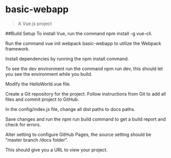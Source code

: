 # basic-webapp

> A Vue.js project

##Build Setup
To install Vue, run the command npm install -g vue-cli.

Run the command vue init webpack basic-webapp to utilize the Webpack framework. 

Install dependencies by running the npm install command.  

To see the dev environment run the command npm run dev, this should let you see the environment while you build.

Modify the HelloWorld.vue file.

Create a Git repository for the project.  Follow instructions from Git to add all files and commit project to GitHub.

In the config/index.js file, change all dist paths to docs paths. 

Save changes and run the npm run build command to get a build report and check for errors.  

Alter setting to configure GitHub Pages, the source setting should be "master branch /docs folder". 

This should give you a URL to view your project.  

